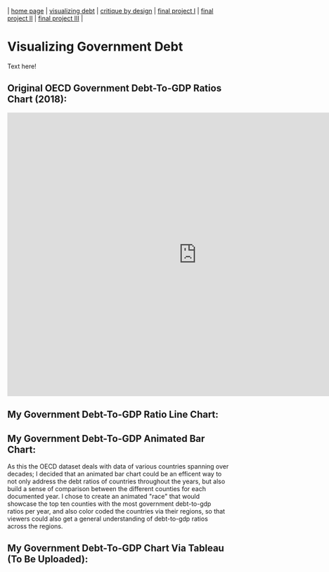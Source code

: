| [home page](https://cmustudent.github.io/tswd-portfolio-templates/) | [visualizing debt](visualizing-government-debt) | [critique by design](critique-by-design) | [final project I](final-project-part-one) | [final project II](final-project-part-two) | [final project III](final-project-part-three) |

# Visualizing Government Debt
Text here!



## Original OECD Government Debt-To-GDP Ratios Chart (2018):
<iframe src="https://data.oecd.org/chart/7bgS" width="860" height="645" style="border: 0" mozallowfullscreen="true" webkitallowfullscreen="true" allowfullscreen="true"><a href="https://data.oecd.org/chart/7bgS" target="_blank">OECD Chart: General government debt, Total, % of GDP, Annual, 2018</a></iframe>

## My Government Debt-To-GDP Ratio Line Chart:
<div class="flourish-embed flourish-chart" data-src="visualisation/14983354"><script src="https://public.flourish.studio/resources/embed.js"></script></div>


## My Government Debt-To-GDP Animated Bar Chart:
<div class="flourish-embed flourish-bar-chart-race" data-src="visualisation/14984296"><script src="https://public.flourish.studio/resources/embed.js"></script></div>

As this the OECD dataset deals with data of various countries spanning over decades; I decided that an animated bar chart could be an efficent way to not only address the debt ratios of countries throughout the years, but also build a sense of comparison between the different counties for each documented year. I chose to create an animated "race" that would showcase the top ten counties with the most government debt-to-gdp ratios per year, and also color coded the countries via their regions, so that viewers could also get a general understanding of debt-to-gdp ratios across the regions.

## My Government Debt-To-GDP Chart Via Tableau (To Be Uploaded):
